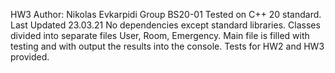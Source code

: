 HW3
Author: Nikolas Evkarpidi Group BS20-01
Tested on C++ 20 standard. 
Last Updated 23.03.21
No dependencies except standard libraries.
Classes divided into separate files User, Room, Emergency.
Main file is filled with testing and with output the results into the console.
Tests for HW2 and HW3 provided.

